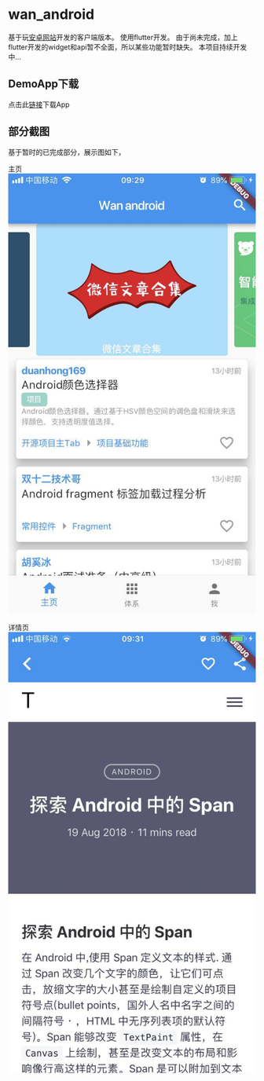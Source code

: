 # wan_android

基于玩[安卓网站](http://wanandroid.com/)开发的客户端版本。
使用flutter开发。
由于尚未完成，加上flutter开发的widget和api暂不全面，所以某些功能暂时缺失。
本项目持续开发中...

## DemoApp下载

点击此[链接](screenshot/wan_android.apk?raw=true)下载App

## 部分截图

基于暂时的已完成部分，展示图如下，

主页
![主页](screenshot/261534815102_.pic.jpg)

详情页
![详情页](screenshot/271534815102_.pic.jpg)

